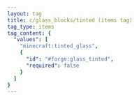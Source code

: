 ```yaml
---
layout: tag
title: c/glass_blocks/tinted (items tag)
tag_type: items
tag_content: {
  "values": [
    "minecraft:tinted_glass",
    {
      "id": "#forge:glass_tinted",
      "required": false
    }
  ]
}
---
```

